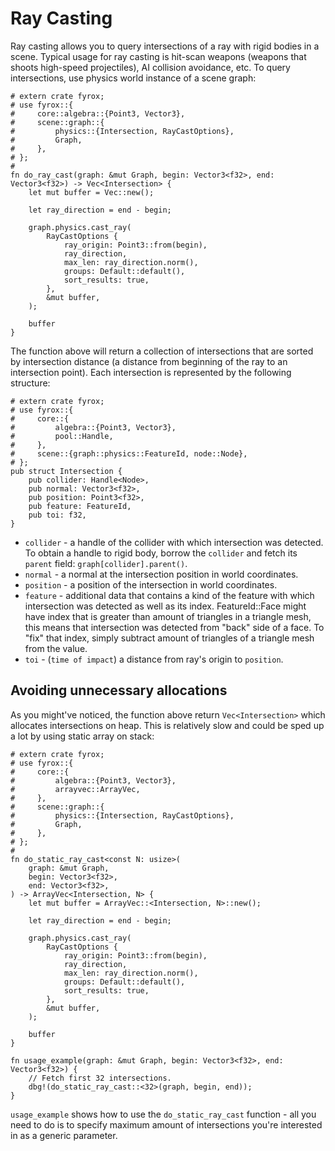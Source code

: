 # Ray Casting

Ray casting allows you to query intersections of a ray with rigid bodies in a scene. Typical usage for ray casting is
hit-scan weapons (weapons that shoots high-speed projectiles), AI collision avoidance, etc. To query intersections,
use physics world instance of a scene graph:

```rust,no_run
# extern crate fyrox;
# use fyrox::{
#     core::algebra::{Point3, Vector3},
#     scene::graph::{
#         physics::{Intersection, RayCastOptions},
#         Graph,
#     },
# };
# 
fn do_ray_cast(graph: &mut Graph, begin: Vector3<f32>, end: Vector3<f32>) -> Vec<Intersection> {
    let mut buffer = Vec::new();

    let ray_direction = end - begin;

    graph.physics.cast_ray(
        RayCastOptions {
            ray_origin: Point3::from(begin),
            ray_direction,
            max_len: ray_direction.norm(),
            groups: Default::default(),
            sort_results: true,
        },
        &mut buffer,
    );

    buffer
}
```

The function above will return a collection of intersections that are sorted by intersection distance (a distance from
beginning of the ray to an intersection point). Each intersection is represented by the following structure:

```rust,no_run
# extern crate fyrox;
# use fyrox::{
#     core::{
#         algebra::{Point3, Vector3},
#         pool::Handle,
#     },
#     scene::{graph::physics::FeatureId, node::Node},
# };
pub struct Intersection {
    pub collider: Handle<Node>,
    pub normal: Vector3<f32>,
    pub position: Point3<f32>,
    pub feature: FeatureId,
    pub toi: f32,
}
```

- `collider` - a handle of the collider with which intersection was detected. To obtain a handle to rigid body, borrow
the `collider` and fetch its `parent` field: `graph[collider].parent()`.
- `normal` - a normal at the intersection position in world coordinates.
- `position` - a position of the intersection in world coordinates.
- `feature` - additional data that contains a kind of the feature with which intersection was detected as well as its
index. FeatureId::Face might have index that is greater than amount of triangles in a triangle mesh, this means that 
intersection was detected from "back" side of a face. To "fix" that index, simply subtract amount of triangles of a 
triangle mesh from the value.
- `toi` - (`time of impact`) a distance from ray's origin to `position`.

## Avoiding unnecessary allocations

As you might've noticed, the function above return `Vec<Intersection>` which allocates intersections on heap. This is
relatively slow and could be sped up a lot by using static array on stack:

```rust,no_run
# extern crate fyrox;
# use fyrox::{
#     core::{
#         algebra::{Point3, Vector3},
#         arrayvec::ArrayVec,
#     },
#     scene::graph::{
#         physics::{Intersection, RayCastOptions},
#         Graph,
#     },
# };
# 
fn do_static_ray_cast<const N: usize>(
    graph: &mut Graph,
    begin: Vector3<f32>,
    end: Vector3<f32>,
) -> ArrayVec<Intersection, N> {
    let mut buffer = ArrayVec::<Intersection, N>::new();

    let ray_direction = end - begin;

    graph.physics.cast_ray(
        RayCastOptions {
            ray_origin: Point3::from(begin),
            ray_direction,
            max_len: ray_direction.norm(),
            groups: Default::default(),
            sort_results: true,
        },
        &mut buffer,
    );

    buffer
}

fn usage_example(graph: &mut Graph, begin: Vector3<f32>, end: Vector3<f32>) {
    // Fetch first 32 intersections.
    dbg!(do_static_ray_cast::<32>(graph, begin, end));
}
```

`usage_example` shows how to use the `do_static_ray_cast` function - all you need to do is to specify maximum amount of
intersections you're interested in as a generic parameter.